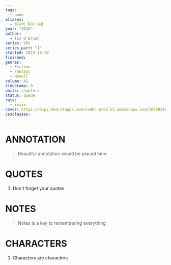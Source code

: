 ```yaml
---
tags:
  - book
aliases:
  - 전지적 독자 시점
year: "2015"
author:
  - Tim O'Brien
series: ORV
series_part: "1"
started: 2023-10-10
finished: 
genres:
  - Fiction
  - Fantasy
  - Novell
volume: 41
timestamp: 0
units: chapters
status: queue
rate:
  - ★★★★★
cover: https://hips.hearstapps.com/vader-prod.s3.amazonaws.com/1695820007-91K3nFwyHL.jpg?crop=1xw:1xh;center,top&resize=980:*
cssclasses:
---
```


# ANNOTATION
>Beautiful annotation would be placed here

# QUOTES
1. Don't forget your quotes

# NOTES
>Notes is a key to remembering everything

# CHARACTERS
1. Characters are characters
